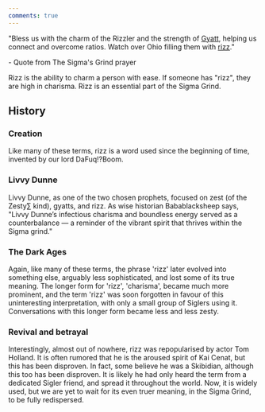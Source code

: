 ```yaml
---
comments: true
---
```

"Bless us with the charm of the Rizzler and the strength of [Gyatt](https://sigmism.surge.sh/sigmapedia/concepts/gyatt/?h=gyatt), helping us connect and overcome ratios. Watch over Ohio filling them with [rizz](https://sigmism.surge.sh/sigmapedia/concepts/rizz/?h=rizz)." 

\- Quote from The Sigma's Grind prayer

Rizz is the ability to charm a person with ease. If someone has "rizz", they are high in charisma. Rizz is an essential part of the Sigma Grind. 

## History

### Creation
Like many of these terms, rizz is a word used since the beginning of time, invented by our lord DaFuq!?Boom.

### Livvy Dunne
Livvy Dunne, as one of the two chosen prophets, focused on zest (of the Zesty∑ kind), gyatts, and rizz. As wise historian Babablacksheep says, "Livvy Dunne’s infectious charisma and boundless energy served as a counterbalance — a reminder of the vibrant spirit that thrives within the Sigma grind." 

### The Dark Ages
Again, like many of these terms, the phrase 'rizz' later evolved into something else, arguably less sophisticated, and lost some of its true meaning. The longer form for 'rizz', 'charisma', became much more prominent, and the term 'rizz' was soon forgotten in favour of this uninteresting interpretation, with only a small group of Siglers using it. Conversations with this longer form became less and less zesty. 

### Revival and betrayal
Interestingly, almost out of nowhere, rizz was repopularised by actor Tom Holland. It is often rumored that he is the aroused spirit of Kai Cenat, but this has been disproven. In fact, some believe he was a Skibidian, although this too has been disproven. It is likely he had only heard the term from a dedicated Sigler friend, and spread it throughout the world. Now, it is widely used, but we are yet to wait for its even truer meaning, in the Sigma Grind, to be fully redispersed.
